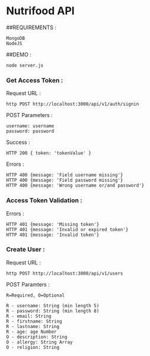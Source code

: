 **Nutrifood API**
===========

##REQUIREMENTS :
    
    MongoDB
    NodeJS

##DEMO :

    node server.js
    
### Get Access Token :

Request URL :

    http POST http://localhost:3000/api/v1/auth/signin

POST Parameters :

    username: username
    password: password

Success :

    HTTP 200 { token: 'tokenValue' }

Errors :

    HTTP 400 {message: 'Field username missing'}
    HTTP 400 {message: 'Field password missing'}
    HTTP 400 {message: 'Wrong username or/and password'}

### Access Token Validation :

Errors :

    HTTP 401 {message: 'Missing token'}
    HTTP 401 {message: 'Invalid or expired token'}
    HTTP 401 {message: 'Invalid token'}

### Create User :

Request URL :

    http POST http://localhost:3000/api/v1/users

POST Paramters :

    R=Required, O=Optional

    R - username: String (min length 5)
    R - password: String (min length 8)
    R - email: String
    R - firstname: String
    R - lastname: String
    R - age: age Number
    O - description: String
    O - allergy: String Array
    O - religion: String